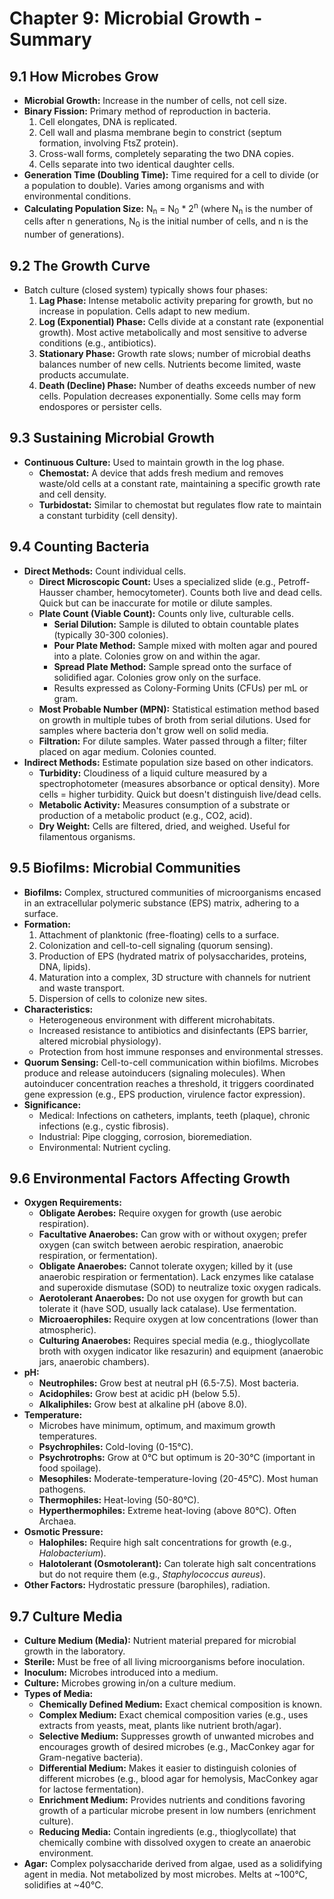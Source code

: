 # Chapter 9: Microbial Growth - Summary

## 9.1 How Microbes Grow
*   **Microbial Growth:** Increase in the number of cells, not cell size.
*   **Binary Fission:** Primary method of reproduction in bacteria.
    1.  Cell elongates, DNA is replicated.
    2.  Cell wall and plasma membrane begin to constrict (septum formation, involving FtsZ protein).
    3.  Cross-wall forms, completely separating the two DNA copies.
    4.  Cells separate into two identical daughter cells.
*   **Generation Time (Doubling Time):** Time required for a cell to divide (or a population to double). Varies among organisms and with environmental conditions.
*   **Calculating Population Size:** N<sub>n</sub> = N<sub>0</sub> * 2<sup>n</sup> (where N<sub>n</sub> is the number of cells after n generations, N<sub>0</sub> is the initial number of cells, and n is the number of generations).

## 9.2 The Growth Curve
*   Batch culture (closed system) typically shows four phases:
    1.  **Lag Phase:** Intense metabolic activity preparing for growth, but no increase in population. Cells adapt to new medium.
    2.  **Log (Exponential) Phase:** Cells divide at a constant rate (exponential growth). Most active metabolically and most sensitive to adverse conditions (e.g., antibiotics).
    3.  **Stationary Phase:** Growth rate slows; number of microbial deaths balances number of new cells. Nutrients become limited, waste products accumulate.
    4.  **Death (Decline) Phase:** Number of deaths exceeds number of new cells. Population decreases exponentially. Some cells may form endospores or persister cells.

## 9.3 Sustaining Microbial Growth
*   **Continuous Culture:** Used to maintain growth in the log phase.
    *   **Chemostat:** A device that adds fresh medium and removes waste/old cells at a constant rate, maintaining a specific growth rate and cell density.
    *   **Turbidostat:** Similar to chemostat but regulates flow rate to maintain a constant turbidity (cell density).

## 9.4 Counting Bacteria
*   **Direct Methods:** Count individual cells.
    *   **Direct Microscopic Count:** Uses a specialized slide (e.g., Petroff-Hausser chamber, hemocytometer). Counts both live and dead cells. Quick but can be inaccurate for motile or dilute samples.
    *   **Plate Count (Viable Count):** Counts only live, culturable cells.
        *   **Serial Dilution:** Sample is diluted to obtain countable plates (typically 30-300 colonies).
        *   **Pour Plate Method:** Sample mixed with molten agar and poured into a plate. Colonies grow on and within the agar.
        *   **Spread Plate Method:** Sample spread onto the surface of solidified agar. Colonies grow only on the surface.
        *   Results expressed as Colony-Forming Units (CFUs) per mL or gram.
    *   **Most Probable Number (MPN):** Statistical estimation method based on growth in multiple tubes of broth from serial dilutions. Used for samples where bacteria don't grow well on solid media.
    *   **Filtration:** For dilute samples. Water passed through a filter; filter placed on agar medium. Colonies counted.
*   **Indirect Methods:** Estimate population size based on other indicators.
    *   **Turbidity:** Cloudiness of a liquid culture measured by a spectrophotometer (measures absorbance or optical density). More cells = higher turbidity. Quick but doesn't distinguish live/dead cells.
    *   **Metabolic Activity:** Measures consumption of a substrate or production of a metabolic product (e.g., CO2, acid).
    *   **Dry Weight:** Cells are filtered, dried, and weighed. Useful for filamentous organisms.

## 9.5 Biofilms: Microbial Communities
*   **Biofilms:** Complex, structured communities of microorganisms encased in an extracellular polymeric substance (EPS) matrix, adhering to a surface.
*   **Formation:**
    1.  Attachment of planktonic (free-floating) cells to a surface.
    2.  Colonization and cell-to-cell signaling (quorum sensing).
    3.  Production of EPS (hydrated matrix of polysaccharides, proteins, DNA, lipids).
    4.  Maturation into a complex, 3D structure with channels for nutrient and waste transport.
    5.  Dispersion of cells to colonize new sites.
*   **Characteristics:**
    *   Heterogeneous environment with different microhabitats.
    *   Increased resistance to antibiotics and disinfectants (EPS barrier, altered microbial physiology).
    *   Protection from host immune responses and environmental stresses.
*   **Quorum Sensing:** Cell-to-cell communication within biofilms. Microbes produce and release autoinducers (signaling molecules). When autoinducer concentration reaches a threshold, it triggers coordinated gene expression (e.g., EPS production, virulence factor expression).
*   **Significance:**
    *   Medical: Infections on catheters, implants, teeth (plaque), chronic infections (e.g., cystic fibrosis).
    *   Industrial: Pipe clogging, corrosion, bioremediation.
    *   Environmental: Nutrient cycling.

## 9.6 Environmental Factors Affecting Growth
*   **Oxygen Requirements:**
    *   **Obligate Aerobes:** Require oxygen for growth (use aerobic respiration).
    *   **Facultative Anaerobes:** Can grow with or without oxygen; prefer oxygen (can switch between aerobic respiration, anaerobic respiration, or fermentation).
    *   **Obligate Anaerobes:** Cannot tolerate oxygen; killed by it (use anaerobic respiration or fermentation). Lack enzymes like catalase and superoxide dismutase (SOD) to neutralize toxic oxygen radicals.
    *   **Aerotolerant Anaerobes:** Do not use oxygen for growth but can tolerate it (have SOD, usually lack catalase). Use fermentation.
    *   **Microaerophiles:** Require oxygen at low concentrations (lower than atmospheric).
    *   **Culturing Anaerobes:** Requires special media (e.g., thioglycollate broth with oxygen indicator like resazurin) and equipment (anaerobic jars, anaerobic chambers).
*   **pH:**
    *   **Neutrophiles:** Grow best at neutral pH (6.5-7.5). Most bacteria.
    *   **Acidophiles:** Grow best at acidic pH (below 5.5).
    *   **Alkaliphiles:** Grow best at alkaline pH (above 8.0).
*   **Temperature:**
    *   Microbes have minimum, optimum, and maximum growth temperatures.
    *   **Psychrophiles:** Cold-loving (0-15°C).
    *   **Psychrotrophs:** Grow at 0°C but optimum is 20-30°C (important in food spoilage).
    *   **Mesophiles:** Moderate-temperature-loving (20-45°C). Most human pathogens.
    *   **Thermophiles:** Heat-loving (50-80°C).
    *   **Hyperthermophiles:** Extreme heat-loving (above 80°C). Often Archaea.
*   **Osmotic Pressure:**
    *   **Halophiles:** Require high salt concentrations for growth (e.g., *Halobacterium*).
    *   **Halotolerant (Osmotolerant):** Can tolerate high salt concentrations but do not require them (e.g., *Staphylococcus aureus*).
*   **Other Factors:** Hydrostatic pressure (barophiles), radiation.

## 9.7 Culture Media
*   **Culture Medium (Media):** Nutrient material prepared for microbial growth in the laboratory.
*   **Sterile:** Must be free of all living microorganisms before inoculation.
*   **Inoculum:** Microbes introduced into a medium.
*   **Culture:** Microbes growing in/on a culture medium.
*   **Types of Media:**
    *   **Chemically Defined Medium:** Exact chemical composition is known.
    *   **Complex Medium:** Exact chemical composition varies (e.g., uses extracts from yeasts, meat, plants like nutrient broth/agar).
    *   **Selective Medium:** Suppresses growth of unwanted microbes and encourages growth of desired microbes (e.g., MacConkey agar for Gram-negative bacteria).
    *   **Differential Medium:** Makes it easier to distinguish colonies of different microbes (e.g., blood agar for hemolysis, MacConkey agar for lactose fermentation).
    *   **Enrichment Medium:** Provides nutrients and conditions favoring growth of a particular microbe present in low numbers (enrichment culture).
    *   **Reducing Media:** Contain ingredients (e.g., thioglycollate) that chemically combine with dissolved oxygen to create an anaerobic environment.
*   **Agar:** Complex polysaccharide derived from algae, used as a solidifying agent in media. Not metabolized by most microbes. Melts at ~100°C, solidifies at ~40°C.
